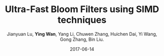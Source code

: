 ---
title: "Ultra-Fast Bloom Filters using SIMD techniques"
collection: publications
category: conferences
permalink: /publication/2017-06-14-SIMD-IWQoS
level: <strong>(CCF-B)</strong>
author: Jianyuan Lu, <strong>Ying Wan</strong>, Yang Li, Chuwen Zhang, Huichen Dai, Yi Wang, Gong Zhang, Bin Liu.
date: 2017-06-14
venue: 'IEEE/ACM International Symposium on Quality of Service (IWQoS), short paper'
paperurl: 'http://wany16.github.io/files/SIMD-IWQoS.pdf'
slidesurl: 'http://wany16.github.io/files/SIMD-PPT.pdf'
---